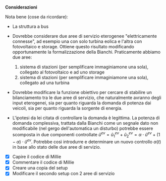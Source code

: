 **Considerazioni**

Nota bene (cose da ricordare):
- La struttura a bus

- Dovrebbe considerare due aree di servizio eterogenee "elettricamente connesse", ad esempio una con solo turbina eolica e l'altra con fotovoltaico e storage. Ottiene questo risultato modificando opportunamente la formalizzazione della Bianchi. 
  Praticamente abbiamo due aree:
	1. sistema di stazioni (per semplificare immaginiamone una sola), collegato al fotovoltaico e ad uno storage
	2. sistema di stazioni (per semplificare immaginiamone una sola), collegato ad una turbina 
- Dovrebbe modificare la funzione obiettivo per cercare di stabilire un bilanciamento tra le due aree di servizio, che naturalmente avranno degli input eterogenei, sia per quanto riguarda la domanda di potenza dai veicoli, sia per quanto riguarda la sorgente di energia. 
- L'ipotesi da lei citata di controllare la domanda è legittima. La potenza di domanda complessiva, trattata dalla Bianchi come un segnale dato non modificabile (nel gergo dell'automatica un disturbo) potrebbe essere scomposta in due componenti controllate $\hat u^{ev} = \hat u_1^{ev} + \hat u_2^{ev} = \alpha \cdot \hat u^{ev} + (1-\alpha) \cdot \hat u^{ev}$. Potrebbe così introdurre e determinare un nuovo controllo $\alpha(t)$ in base allo stato delle due aree di servizio.

- [x] Capire il codice di Millie
- [x] Commentare il codice di Millie
- [x] Creare una copia del setup
- [x] Modificare il secondo setup con 2 aree di servizio

